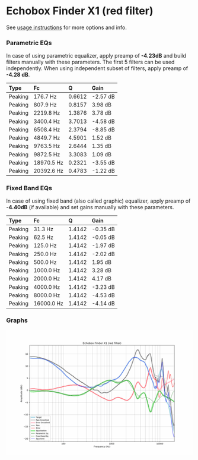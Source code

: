 # Echobox Finder X1 (red filter)
See [usage instructions](https://github.com/jaakkopasanen/AutoEq#usage) for more options and info.

### Parametric EQs
In case of using parametric equalizer, apply preamp of **-4.23dB** and build filters manually
with these parameters. The first 5 filters can be used independently.
When using independent subset of filters, apply preamp of **-4.28 dB**.

| Type    | Fc         |      Q | Gain     |
|:--------|:-----------|:-------|:---------|
| Peaking | 176.7 Hz   | 0.6612 | -2.57 dB |
| Peaking | 807.9 Hz   | 0.8157 | 3.98 dB  |
| Peaking | 2219.8 Hz  | 1.3876 | 3.78 dB  |
| Peaking | 3400.4 Hz  | 3.7013 | -4.58 dB |
| Peaking | 6508.4 Hz  | 2.3794 | -8.85 dB |
| Peaking | 4849.7 Hz  | 4.5901 | 1.52 dB  |
| Peaking | 9763.5 Hz  | 2.6444 | 1.35 dB  |
| Peaking | 9872.5 Hz  | 3.3083 | 1.09 dB  |
| Peaking | 18970.5 Hz | 0.2321 | -3.55 dB |
| Peaking | 20392.6 Hz | 0.4783 | -1.22 dB |

### Fixed Band EQs
In case of using fixed band (also called graphic) equalizer, apply preamp of **-4.40dB**
(if available) and set gains manually with these parameters.

| Type    | Fc         |      Q | Gain     |
|:--------|:-----------|:-------|:---------|
| Peaking | 31.3 Hz    | 1.4142 | -0.35 dB |
| Peaking | 62.5 Hz    | 1.4142 | -0.05 dB |
| Peaking | 125.0 Hz   | 1.4142 | -1.97 dB |
| Peaking | 250.0 Hz   | 1.4142 | -2.02 dB |
| Peaking | 500.0 Hz   | 1.4142 | 1.95 dB  |
| Peaking | 1000.0 Hz  | 1.4142 | 3.28 dB  |
| Peaking | 2000.0 Hz  | 1.4142 | 4.17 dB  |
| Peaking | 4000.0 Hz  | 1.4142 | -3.23 dB |
| Peaking | 8000.0 Hz  | 1.4142 | -4.53 dB |
| Peaking | 16000.0 Hz | 1.4142 | -4.14 dB |

### Graphs
![](./Echobox%20Finder%20X1%20(red%20filter).png)